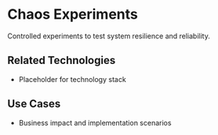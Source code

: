 # Chaos Experiments

Controlled experiments to test system resilience and reliability.

## Related Technologies
- Placeholder for technology stack

## Use Cases
- Business impact and implementation scenarios
